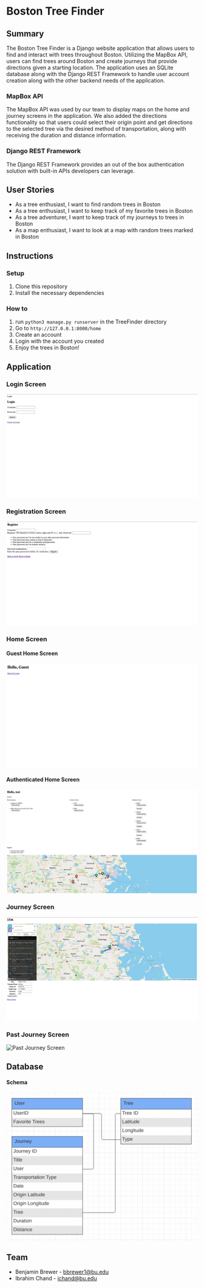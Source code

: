 # Boston Tree Finder

## Summary
The Boston Tree Finder is a Django website application that allows users to find and interact with trees throughout Boston. Utilizing the MapBox API, users can find trees around Boston and create journeys that provide directions given a starting location. The application uses an SQLite database along with the Django REST Framework to handle user account creation along with the other backend needs of the application. 

### MapBox API
The MapBox API was used by our team to display maps on the home and journey screens in the application. We also added the directions functionality so that users could select their origin point and get directions to the selected tree via the desired method of transportation, along with receiving the duration and distance information. 

### Django REST Framework
The Django REST Framework provides an out of the box authentication solution with built-in APIs developers can leverage. 

## User Stories
- As a tree enthusiast, I want to find random trees in Boston
- As a tree enthusiast, I want to keep track of my favorite trees in Boston
- As a tree adventurer, I want to keep track of my journeys to trees in Boston
- As a map enthusiast, I want to look at a map with random trees marked in Boston

## Instructions

### Setup
1. Clone this repository
2. Install the necessary dependencies

### How to
1. run `python3 manage.py runserver` in the TreeFinder directory
2. Go to `http://127.0.0.1:8000/home`
3. Create an account
4. Login with the account you created
5. Enjoy the trees in Boston!

## Application

### Login Screen
![Login Screen](https://github.com/ibchand/EC530_Final_Project/blob/main/EC530_Final_Project_Login_Screen.png?raw=true)

### Registration Screen
![Registration Screen](https://github.com/ibchand/EC530_Final_Project/blob/main/EC530_Final_Project_Registration_Screen.png?raw=true)

### Home Screen

#### Guest Home Screen
![Guest Home Screen](https://github.com/ibchand/EC530_Final_Project/blob/main/EC530_Final_Project_Guest_Home_Screen.png?raw=true)

#### Authenticated Home Screen
![Authenticated Home Screen](https://github.com/ibchand/EC530_Final_Project/blob/main/EC530_Final_Project_Authenticated_Home_Screen.png?raw=true)

### Journey Screen
![Journey Screen](https://github.com/ibchand/EC530_Final_Project/blob/main/EC530_Final_Project_Journey_Screen.png?raw=true)

### Past Journey Screen
![Past Journey Screen](https://github.com/ibchand/EC530_Final_Project/blob/main/EC530_Final_Project_Past_Journey_Screen.png?raw=true)

## Database

#### Schema
![Database Schema](https://github.com/ibchand/EC530_Final_Project/blob/main/EC530_Final_Project_Database_Schema.png?raw=true)

## Team
- Benjamin Brewer - bbrewer1@bu.edu
- Ibrahim Chand - ichand@bu.edu
